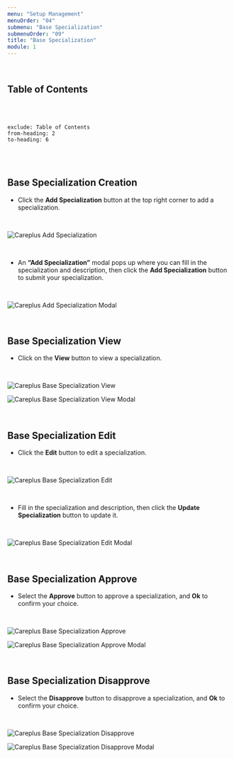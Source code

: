 ```yaml
---
menu: "Setup Management"
menuOrder: "04"
submenu: "Base Specialization"
submenuOrder: "09"
title: "Base Specialization"
module: 1
---
```


<br />

## Table of Contents

<br />
<br />

```toc
exclude: Table of Contents
from-heading: 2
to-heading: 6
```

<br />
<br />

## Base Specialization Creation

- Click the **Add Specialization** button at the top right corner to add a specialization.

<br />

![Careplus Add Specialization](images/CareplusAddBaseSpecialization.png "Add Specialization")

<br />

- An **“Add Specialization”** modal pops up where you can fill in the specialization and description, then click the **Add Specialization** button to submit your specialization.

<br />

![Careplus Add Specialization Modal](images/CareplusAddBaseSpecializationModal.png "Add Specialization Modal")

<br />

## Base Specialization View

- Click on the **View** button to view a specialization.

<br />

![Careplus Base Specialization View](images/CareplusBaseSpecializationView.png "Base Specialization View")

![Careplus Base Specialization View Modal](images/CareplusBaseSpecializationViewModal.png "Base Specialization View Modal")

<br />

## Base Specialization Edit

- Click the **Edit** button to edit a specialization.

<br />

![Careplus Base Specialization Edit](images/CareplusBaseSpecializationEdit.png "Base Specialization Edit")

<br />

- Fill in the specialization and description, then click the **Update Specialization** button to update it.

<br />

![Careplus Base Specialization Edit Modal](images/CareplusBaseSpecializationEditModal.png "Base Specialization Edit Modal")

<br />

## Base Specialization Approve

- Select the **Approve** button to approve a specialization, and **Ok** to confirm your choice.

<br />

![Careplus Base Specialization Approve](images/CareplusBaseSpecializationApprove.png "Base Specialization Approve")

![Careplus Base Specialization Approve Modal](images/CareplusBaseSpecializationApproveModal.png "Base Specialization Approve Modal")

<br />

## Base Specialization Disapprove

- Select the **Disapprove** button to disapprove a specialization, and **Ok** to confirm your choice.

<br />

![Careplus Base Specialization Disapprove](images/CareplusBaseSpecializationDisapprove.png "Base Specialization Disapprove")

![Careplus Base Specialization Disapprove Modal](images/CareplusBaseSpecializationDisapproveModal.png "Base Specialization Disapprove Modal")

<br />
